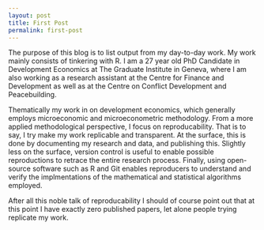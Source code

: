 ```yaml
---
layout: post
title: First Post
permalink: first-post
---
```

The purpose of this blog is to list output from my day-to-day work.
My work mainly consists of tinkering with R.
I am a 27 year old PhD Candidate in Development Economics at The Graduate Institute in Geneva,
where I am also working as a research assistant at the Centre for Finance and Development
as well as at the Centre on Conflict Development and Peacebuilding.

Thematically my work in on development economics, which generally employs microeconomic and microeconometric methodology.
From a more applied methodological perspective, I focus on reproducability.
That is to say, I try make my work replicable and transparent.
At the surface, this is done by documenting my research and data, and publishing this.
Slightly less on the surface, version control is useful to enable possible reproductions
to retrace the entire research process.
Finally, using open-source software such as R and Git enables reproducers to understand
and verify the implmentations of the mathematical and statistical algorithms employed.

After all this noble talk of reproducability I should of course point out that at this point I have exactly zero published papers,
let alone people trying replicate my work.